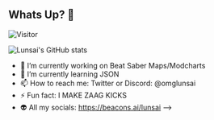 ## Whats Up? 👋

![Visitor](https://visitor-badge.laobi.icu/badge?page_id=lunsaiance.repoName)

![Lunsai's GitHub stats](https://github-readme-stats.vercel.app/api?username=lunsaiance&show_icons=true)


- 🔭 I’m currently working on Beat Saber Maps/Modcharts
- 🌱 I’m currently learning JSON
- 📫 How to reach me: Twitter or Discord: @omglunsai
- ⚡ Fun fact: I MAKE ZAAG KICKS
- 👽 All my socials: https://beacons.ai/lunsai
-->
<!--
**lunsaiance/lunsaiance** is a ✨ _special_ ✨ repository because its `README.md` (this file) appears on your GitHub profile.
